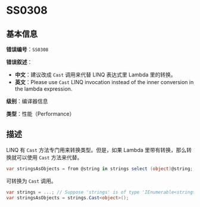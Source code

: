 ﻿# SS0308
## 基本信息

**错误编号**：`SS0308`

**错误叙述**：

* **中文**：建议改成 `Cast` 调用来代替 LINQ 表达式里 Lambda 里的转换。
* **英文**：Please use `Cast` LINQ invocation instead of the inner conversion in the lambda expression.

**级别**：编译器信息

**类型**：性能（Performance）

## 描述

LINQ 有 `Cast` 方法专门用来转换类型。但是，如果 Lambda 里带有转换，那么转换就可以使用 `Cast` 方法来代替。

```csharp
var stringsAsObjects = from @string in strings select (object)@string;
```

可转换为 `Cast` 调用。

```csharp
var strings = ...; // Suppose 'strings' is of type 'IEnumerable<string>'.
var stringsAsObjects = strings.Cast<object>();
```

